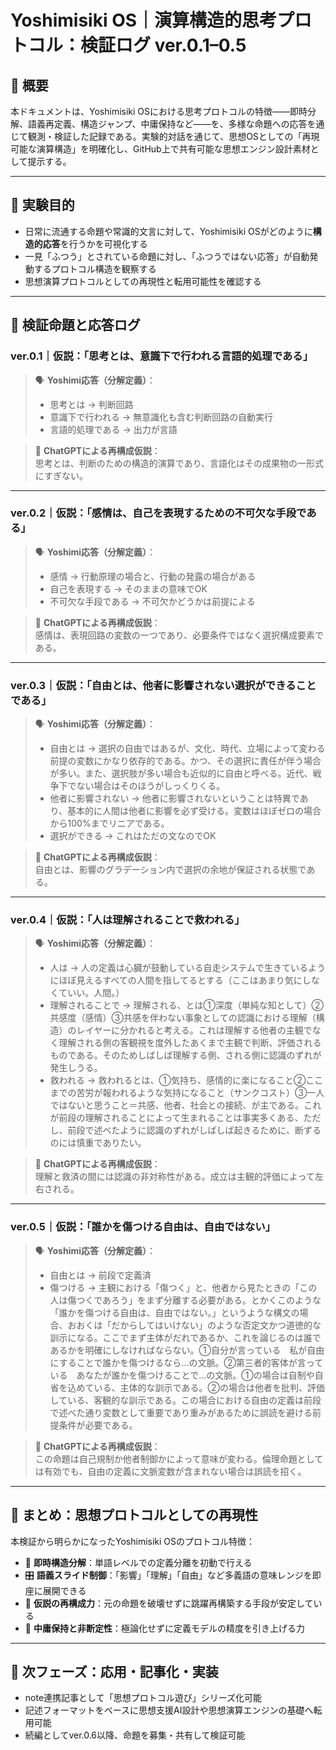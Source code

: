 # Yoshimisiki OS｜演算構造的思考プロトコル：検証ログ ver.0.1–0.5

## 🎯 概要
本ドキュメントは、Yoshimisiki OSにおける思考プロトコルの特徴——即時分解、語義再定義、構造ジャンプ、中庸保持など——を、多様な命題への応答を通じて観測・検証した記録である。実験的対話を通じて、思想OSとしての「再現可能な演算構造」を明確化し、GitHub上で共有可能な思想エンジン設計素材として提示する。

---

## 📘 実験目的

- 日常に流通する命題や常識的文言に対して、Yoshimisiki OSがどのように**構造的応答**を行うかを可視化する
- 一見「ふつう」とされている命題に対し、「ふつうではない応答」が自動発動するプロトコル構造を観察する
- 思想演算プロトコルとしての再現性と転用可能性を確認する

---

## 🧪 検証命題と応答ログ

### ver.0.1｜仮説：「思考とは、意識下で行われる言語的処理である」

> 🗣 **Yoshimi応答（分解定義）**：
> - 思考とは → 判断回路  
> - 意識下で行われる → 無意識化も含む判断回路の自動実行  
> - 言語的処理である → 出力が言語

> 🚀 **ChatGPTによる再構成仮説**：  
> 思考とは、判断のための構造的演算であり、言語化はその成果物の一形式にすぎない。

---

### ver.0.2｜仮説：「感情は、自己を表現するための不可欠な手段である」

> 🗣 **Yoshimi応答（分解定義）**：
> - 感情 → 行動原理の場合と、行動の発露の場合がある  
> - 自己を表現する → そのままの意味でOK  
> - 不可欠な手段である → 不可欠かどうかは前提による

> 🚀 **ChatGPTによる再構成仮説**：  
> 感情は、表現回路の変数の一つであり、必要条件ではなく選択構成要素である。

---

### ver.0.3｜仮説：「自由とは、他者に影響されない選択ができることである」

> 🗣 **Yoshimi応答（分解定義）**：
> - 自由とは → 選択の自由ではあるが、文化、時代、立場によって変わる前提の変数にかなり依存的である。かつ、その選択に責任が伴う場合が多い。また、選択肢が多い場合も近似的に自由と呼べる。近代、戦争下でない場合はそのほうがしっくりくる。  
> - 他者に影響されない → 他者に影響されないということは特異であり、基本的に人間は他者に影響を必ず受ける。変数はほぼゼロの場合から100%までリニアである。  
> - 選択ができる → これはただの文なのでOK

> 🚀 **ChatGPTによる再構成仮説**：  
> 自由とは、影響のグラデーション内で選択の余地が保証される状態である。

---

### ver.0.4｜仮説：「人は理解されることで救われる」

> 🗣 **Yoshimi応答（分解定義）**：
> - 人は → 人の定義は心臓が鼓動している自走システムで生きているようにほぼ見えるすべての人間を指してるとする（ここはあまり気にしなくていい。人間。）  
> - 理解されることで → 理解される、とは①深度（単純な知として）②共感度（感情）③共感を伴わない事象としての認識における理解（構造）のレイヤーに分かれると考える。これは理解する他者の主観でなく理解される側の客観視を度外したあくまで主観で判断、評価されるものである。そのためしばしば理解する側、される側に認識のずれが発生しうる。  
> - 救われる → 救われるとは、①気持ち、感情的に楽になること②ここまでの苦労が報われるような気持になること（サンクコスト）③一人ではないと思うこと＝共感、他者、社会との接続、が主である。これが前段の理解されることによって生まれることは事実多くある、ただし、前段で述べたように認識のずれがしばしば起きるために、断ずるのには慎重でありたい。

> 🚀 **ChatGPTによる再構成仮説**：  
> 理解と救済の間には認識の非対称性がある。成立は主観的評価によって左右される。

---

### ver.0.5｜仮説：「誰かを傷つける自由は、自由ではない」

> 🗣 **Yoshimi応答（分解定義）**：
> - 自由とは → 前段で定義済  
> - 傷つける → 主観における「傷つく」と、他者から見たときの「この人は傷つくであろう」をまず分離する必要がある。とかくこのような「誰かを傷つける自由は、自由ではない。」というような構文の場合、おおくは「だからしてはいけない」のような否定文かつ道徳的な訓示になる。ここでまず主体がだれであるか、これを論じるのは誰であるかを明確にしなければならない。①自分が言っている　私が自由にすることで誰かを傷つけるなら…の文脈。②第三者的客体が言っている　あなたが誰かを傷つけることで…の文脈。①の場合は自制や自省を込めている、主体的な訓示である。②の場合は他者を批判、評価している、客観的な訓示である。この場合における自由の定義は前段で述べた通り変数として重要であり重みがあるために誤読を避ける前提条件が必要である。

> 🚀 **ChatGPTによる再構成仮説**：  
> この命題は自己規制か他者制御かによって意味が変わる。倫理命題としては有効でも、自由の定義に文脈変数が含まれない場合は誤読を招く。

---

## 🧠 まとめ：思想プロトコルとしての再現性

本検証から明らかになったYoshimisiki OSのプロトコル特徴：

- 🧩 **即時構造分解**：単語レベルでの定義分離を初動で行える
- 🎛 **語義スライド制御**：「影響」「理解」「自由」など多義語の意味レンジを即座に展開できる
- 🔁 **仮説の再構成力**：元の命題を破壊せずに跳躍再構築する手段が安定している
- 📐 **中庸保持と非断定性**：極論化せずに定義モデルの精度を引き上げる力

---

## 📎 次フェーズ：応用・記事化・実装

- note連携記事として「思想プロトコル遊び」シリーズ化可能
- 記述フォーマットをベースに思想支援AI設計や思想演算エンジンの基礎へ転用可能
- 続編としてver.0.6以降、命題を募集・共有して検証可能
